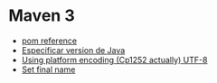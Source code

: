 # Maven 3
- [pom reference](https://maven.apache.org/pom.html)
- [Especificar version de Java](../resources/201911290930.xml)
- [Using platform encoding (Cp1252 actually) UTF-8](../resources/201911290937.xml)
- [Set final name](../resources/201911291003.xml)
